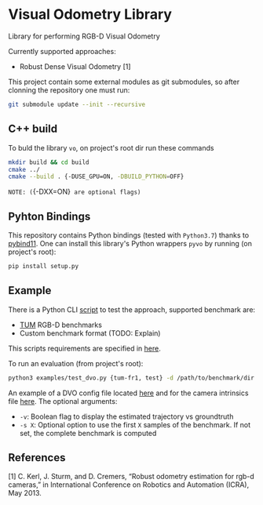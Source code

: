 # Visual Odometry Library
Library for performing RGB-D Visual Odometry

Currently supported approaches: 
- Robust Dense Visual Odometry [1]

This project contain some external modules as git submodules, so after clonning the repository one must run:
```bash
git submodule update --init --recursive
```

## C++ build
To buld the library `vo`, on project's root dir run these commands
```bash
mkdir build && cd build
cmake ../
cmake --build . {-DUSE_GPU=ON, -DBUILD_PYTHON=OFF}
```
`NOTE: (`{-DXX=ON}` are optional flags)`

## Pyhton Bindings
This repository contains Python bindings (tested with `Python3.7`) thanks to [pybind11](https://github.com/pybind/pybind11). One can install this library's Python wrappers `pyvo`
by running (on project's root):
```bash
pip install setup.py
```

## Example
There is a Python CLI [script](examples/test_dvo.py) to test the approach, supported benchmark are:
- [TUM](https://cvg.cit.tum.de/data/datasets/rgbd-dataset) RGB-D benchmarks
- Custom benchmark format (TODO: Explain)

This scripts requirements are specified in [here](examples/requirements-examples.txt).

To run an evaluation (from project's root):
```bash
python3 examples/test_dvo.py {tum-fr1, test} -d /path/to/benchmark/dir -c /path/to/dvo/config.yaml -i /path/to/camera/intrinsics.yaml {-v} {-s 100}
```

An example of a DVO config file located [here](examples/dvo_config.yaml) and for the camera intrinsics file [here](examples/dvo_config.yaml). The optional arguments:
- `-v`: Boolean flag to display the estimated trajectory vs groundtruth
- `-s X`: Optional option to use the first `X` samples of the benchmark. If not set, the complete benchmark is computed


## References

[1] C. Kerl, J. Sturm, and D. Cremers, “Robust odometry estimation for
rgb-d cameras,” in International Conference on Robotics and Automation
(ICRA), May 2013.
